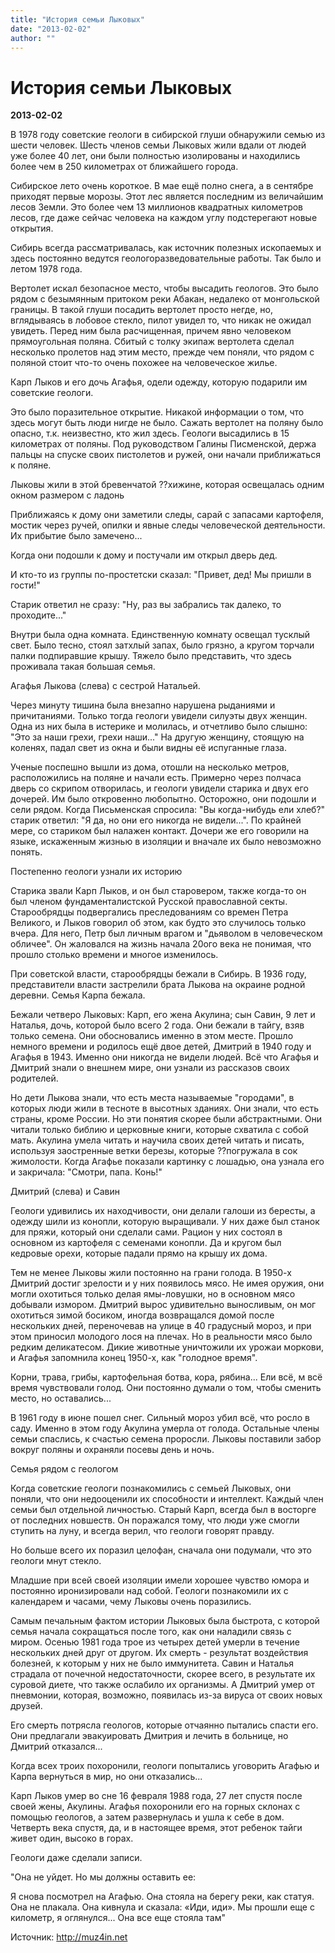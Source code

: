 ```yaml
---
title: "История семьи Лыковых"
date: "2013-02-02"
author: ""
---
```


# История семьи Лыковых

**2013-02-02** 

В 1978 году советские геологи в сибирской глуши обнаружили семью из шести человек. Шесть членов семьи Лыковых жили вдали от людей уже более 40 лет, они были полностью изолированы и находились более чем в 250 километрах от ближайшего города. 

 

 Сибирское лето очень короткое. В мае ещё полно снега, а в сентябре приходят первые морозы. Этот лес является последним из величайшим лесов Земли. Это более чем 13 миллионов квадратных километров лесов, где даже сейчас человека на каждом углу подстерегают новые открытия. 

 

 Сибирь всегда рассматривалась, как источник полезных ископаемых и здесь постоянно ведутся геологоразведовательные работы. Так было и летом 1978 года. 

 

 Вертолет искал безопасное место, чтобы высадить геологов. Это было рядом с безымянным притоком реки Абакан, недалеко от монгольской границы. В такой глуши посадить вертолет просто негде, но, вглядываясь в лобовое стекло, пилот увидел то, что никак не ожидал увидеть. Перед ним была расчищенная, причем явно человеком прямоугольная поляна. Сбитый с толку экипаж вертолета сделал несколько пролетов над этим место, прежде чем поняли, что рядом с поляной стоит что-то очень похожее на человеческое жилье.





 Карп Лыков и его дочь Агафья, одели одежду, которую подарили им советские геологи. 

 

 Это было поразительное открытие. Никакой информации о том, что здесь могут быть люди нигде не было. Сажать вертолет на поляну было опасно, т.к. неизвестно, кто жил здесь. Геологи высадились в 15 километрах от поляны. Под руководством Галины Писменской, держа пальцы на спуске своих пистолетов и ружей, они начали приближаться к поляне.





 Лыковы жили в этой бревенчатой ??хижине, которая освещалась одним окном размером с ладонь 

 

 Приближаясь к дому они заметили следы, сарай с запасами картофеля, мостик через ручей, опилки и явные следы человеческой деятельности. Их прибытие было замечено... 

 

 Когда они подошли к дому и постучали им открыл дверь дед. 

 

 И кто-то из группы по-простетски сказал: "Привет, дед! Мы пришли в гости!" 

 

 Старик ответил не сразу: "Ну, раз вы забрались так далеко, то проходите..." 

 

 Внутри была одна комната. Единственную комнату освещал тусклый свет. Было тесно, стоял затхлый запах, было грязно, а кругом торчали палки подпиравшие крышу. Тяжело было представить, что здесь проживала такая большая семья.





 Агафья Лыкова (слева) с сестрой Натальей. 

 

 Через минуту тишина была внезапно нарушена рыданиями и причитаниями. Только тогда геологи увидели силуэты двух женщин. Одна из них была в истерике и молилась, и отчетливо было слышно: "Это за наши грехи, грехи наши..." На другую женщину, стоящую на коленях, падал свет из окна и были видны её испуганные глаза. 

 

 Ученые поспешно вышли из дома, отошли на несколько метров, расположились на поляне и начали есть. Примерно через полчаса дверь со скрипом отворилась, и геологи увидели старика и двух его дочерей. Им было откровенно любопытно. Осторожно, они подошли и сели рядом. Когда Письменская спросила: "Вы когда-нибудь ели хлеб?" старик ответил: "Я да, но они его никогда не видели...". По крайней мере, со стариком был налажен контакт. Дочери же его говорили на языке, искаженным жизнью в изоляции и вначале их было невозможно понять. 

 

 Постепенно геологи узнали их историю 

 

 Старика звали Карп Лыков, и он был старовером, также когда-то он был членом фундаменталистской Русской православной секты. Старообрядцы подвергались преследованиям со времен Петра Великого, и Лыков говорил об этом, как будто это случилось только вчера. Для него, Петр был личным врагом и "дьяволом в человеческом обличее". Он жаловался на жизнь начала 20ого века не понимая, что прошло столько времени и многое изменилось. 

 

При советской власти, старообрядцы бежали в Сибирь. В 1936 году, представители власти застрелили брата Лыкова на окраине родной деревни. Семья Карпа бежала.

Бежали четверо Лыковых: Карп, его жена Акулина; сын Савин, 9 лет и Наталья, дочь, которой было всего 2 года. Они бежали в тайгу, взяв только семена. Они обосновались именно в этом месте. Прошло немного времени и родилось ещё двое детей, Дмитрий в 1940 году и Агафья в 1943. Именно они никогда не видели людей. Всё что Агафья и Дмитрий знали о внешнем мире, они узнали из рассказов своих родителей. 

 

 Но дети Лыкова знали, что есть места называемые "городами", в которых люди жили в тесноте в высотных зданиях. Они знали, что есть страны, кроме России. Но эти понятия скорее были абстрактными. Они читали только библию и церковные книги, которые схватила с собой мать. Акулина умела читать и научила своих детей читать и писать, используя заостренные ветки березы, которые ??погружала в сок жимолости. Когда Агафье показали картинку с лошадью, она узнала его и закричала: "Смотри, папа. Конь!"





 Дмитрий (слева) и Савин 

 

 Геологи удивились их находчивости, они делали галоши из бересты, а одежду шили из конопли, которую выращивали. У них даже был станок для пряжи, который они сделали сами. Рацион у них состоял в основном из картофеля с семенами конопли. Да и кругом был кедровые орехи, которые падали прямо на крышу их дома. 

 

 Тем не менее Лыковы жили постоянно на грани голода. В 1950-х Дмитрий достиг зрелости и у них появилось мясо. Не имея оружия, они могли охотиться только делая ямы-ловушки, но в основном мясо добывали измором. Дмитрий вырос удивительно выносливым, он мог охотиться зимой босиком, иногда возвращался домой после нескольких дней, переночевав на улице в 40 градусный мороз, и при этом приносил молодого лося на плечах. Но в реальности мясо было редким деликатесом. Дикие животные уничтожили их урожаи моркови, и Агафья запомнила конец 1950-х, как "голодное время". 

 

 Корни, трава, грибы, картофельная ботва, кора, рябина... Ели всё, м всё время чувствовали голод. Они постоянно думали о том, чтобы сменить место, но оставались... 

 

 В 1961 году в июне пошел снег. Сильный мороз убил всё, что росло в саду. Именно в этом году Акулина умерла от голода. Остальные члены семьи спаслись, к счастью семена проросли. Лыковы поставили забор вокруг поляны и охраняли посевы день и ночь.





 Семья рядом с геологом 

 

 Когда советские геологи познакомились с семьей Лыковых, они поняли, что они недооценили их способности и интеллект. Каждый член семьи был отдельной личностью. Старый Карп, всегда был в восторге от последних новшеств. Он поражался тому, что люди уже смогли ступить на луну, и всегда верил, что геологи говорят правду. 

 

 Но больше всего их поразил целофан, сначала они подумали, что это геологи мнут стекло. 

 

 Младшие при всей своей изоляции имели хорошее чувство юмора и постоянно иронизировали над собой. Геологи познакомили их с календарем и часами, чему Лыковы очень поразились.





 

 Самым печальным фактом истории Лыковых была быстрота, с которой семья начала сокращаться после того, как они наладили связь с миром. Осенью 1981 года трое из четырех детей умерли в течение нескольких дней друг от другом. Их смерть - результат воздействия болезней, к которым у них не было иммунитета. Савин и Наталья страдала от почечной недостаточности, скорее всего, в результате их суровой диете, что также ослабило их организмы. А Дмитрий умер от пневмонии, которая, возможно, появилась из-за вируса от своих новых друзей. 

 

 Его смерть потрясла геологов, которые отчаянно пытались спасти его. Они предлагали эвакуировать Дмитрия и лечить в больнице, но Дмитрий отказался... 

 

 Когда всех троих похоронили, геологи попытались уговорить Агафью и Карпа вернуться в мир, но они отказались... 

 

 Карп Лыков умер во сне 16 февраля 1988 года, 27 лет спустя после своей жены, Акулины. Агафья похоронили его на горных склонах с помощью геологов, а затем развернулась и ушла к себе в дом. Четверть века спустя, да, и в настоящее время, этот ребенок тайги живет один, высоко в горах. 

 

 Геологи даже сделали записи. 

 

 "Она не уйдет. Но мы должны оставить ее: 

 

 Я снова посмотрел на Агафью. Она стояла на берегу реки, как статуя. Она не плакала. Она кивнула и сказала: «Иди, иди». Мы прошли еще с километр, я оглянулся... Она все еще стояла там"



 Источник: http://muz4in.net